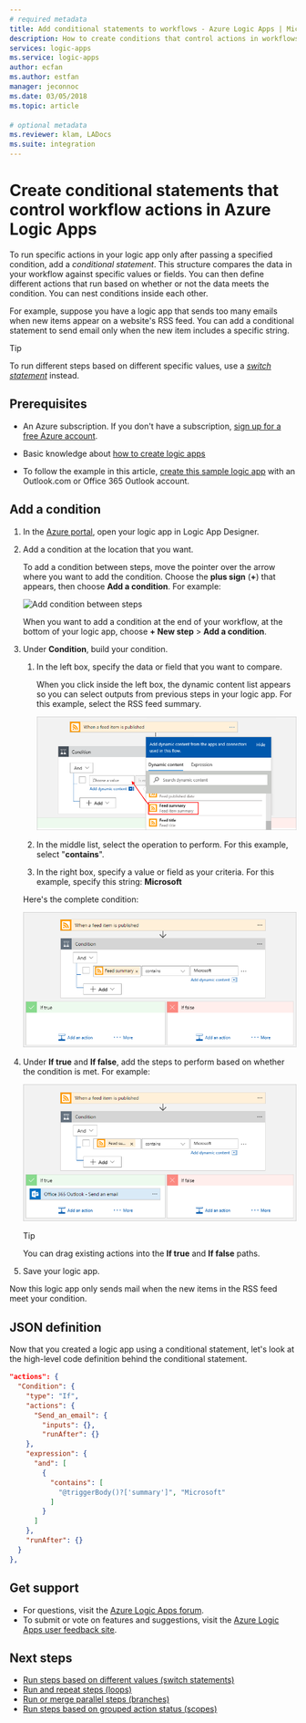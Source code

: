 ```yaml
---
# required metadata
title: Add conditional statements to workflows - Azure Logic Apps | Microsoft Docs
description: How to create conditions that control actions in workflows in Azure Logic Apps
services: logic-apps
ms.service: logic-apps
author: ecfan
ms.author: estfan
manager: jeconnoc
ms.date: 03/05/2018
ms.topic: article

# optional metadata
ms.reviewer: klam, LADocs
ms.suite: integration
---
```


# Create conditional statements that control workflow actions in Azure Logic Apps

To run specific actions in your logic app only after passing a specified condition, 
add a *conditional statement*. This structure compares the data in your 
workflow against specific values or fields. 
You can then define different actions that run based on 
whether or not the data meets the condition. 
You can nest conditions inside each other.

For example, suppose you have a logic app that sends too 
many emails when new items appear on a website's RSS feed. 
You can add a conditional statement to send email only 
when the new item includes a specific string. 

> [!TIP]
> To run different steps based on different specific values, 
> use a [*switch statement*](../logic-apps/logic-apps-control-flow-switch-statement.md) instead.

## Prerequisites

* An Azure subscription. If you don't have a subscription, 
[sign up for a free Azure account](https://azure.microsoft.com/free/).

* Basic knowledge about [how to create logic apps](../logic-apps/quickstart-create-first-logic-app-workflow.md)

* To follow the example in this article, 
[create this sample logic app](../logic-apps/quickstart-create-first-logic-app-workflow.md) 
with an Outlook.com or Office 365 Outlook account.

## Add a condition

1. In the <a href="https://portal.azure.com" target="_blank">Azure portal</a>, 
open your logic app in Logic App Designer.

2. Add a condition at the location that you want. 

   To add a condition between steps, move the pointer over the arrow where 
   you want to add the condition. Choose the **plus sign** (**+**) that appears, 
   then choose **Add a condition**. For example:

   ![Add condition between steps](./media/logic-apps-control-flow-conditional-statement/add-condition.png)

   When you want to add a condition at the end of your workflow, 
   at the bottom of your logic app, 
   choose  **+ New step** > **Add a condition**.

3. Under **Condition**, build your condition. 

   1. In the left box, specify the data or field that you want to compare.

      When you click inside the left box, the dynamic content list appears 
      so you can select outputs from previous steps in your logic app. 
      For this example, select the RSS feed summary.

      ![Build your condition](./media/logic-apps-control-flow-conditional-statement/edit-condition.png)

   2. In the middle list, select the operation to perform. 
   For this example, select "**contains**". 

   3. In the right box, specify a value or field as your criteria. 
   For this example, specify this string: **Microsoft**

   Here's the complete condition:

   ![Complete condition](./media/logic-apps-control-flow-conditional-statement/edit-condition-2.png)

5. Under **If true** and **If false**, add the steps to perform 
based on whether the condition is met. For example:

   ![Condition with "If true" and "If false" paths](./media/logic-apps-control-flow-conditional-statement/condition-yes-no-path.png)

   > [!TIP]
   > You can drag existing actions into the **If true** and **If false** paths.

6. Save your logic app.

Now this logic app only sends mail when the new 
items in the RSS feed meet your condition.

## JSON definition

Now that you created a logic app using a conditional statement, 
let's look at the high-level code definition behind the conditional statement.

``` json
"actions": {
  "Condition": {
    "type": "If",
    "actions": {
      "Send_an_email": {
        "inputs": {},
        "runAfter": {}
    },
    "expression": {
      "and": [ 
        { 
          "contains": [ 
            "@triggerBody()?['summary']", "Microsoft"
          ]
        } 
      ]
    },
    "runAfter": {}
  }
},
```

## Get support

* For questions, visit the [Azure Logic Apps forum](https://social.msdn.microsoft.com/Forums/en-US/home?forum=azurelogicapps).
* To submit or vote on features and suggestions, visit the 
[Azure Logic Apps user feedback site](http://aka.ms/logicapps-wish).

## Next steps

* [Run steps based on different values (switch statements)](../logic-apps/logic-apps-control-flow-switch-statement.md)
* [Run and repeat steps (loops)](../logic-apps/logic-apps-control-flow-loops.md)
* [Run or merge parallel steps (branches)](../logic-apps/logic-apps-control-flow-branches.md)
* [Run steps based on grouped action status (scopes)](../logic-apps/logic-apps-control-flow-run-steps-group-scopes.md)
